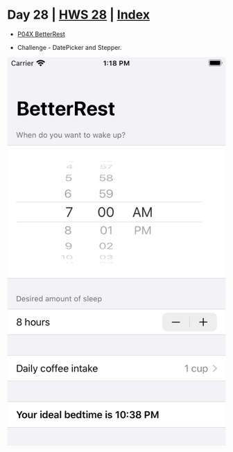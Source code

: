 # Day 28 | [HWS 28](https://www.hackingwithswift.com/100/swiftui/28) | [Index](https://github.com/JulesMoorhouse/100DaysOfSwiftUI/blob/main/README.md)

- [P04X BetterRest](https://github.com/JulesMoorhouse/100DaysOfSwiftUI/blob/main/P04X%20BetterRest/P04C%20BetterRest/ContentView.swift) 

- Challenge - DatePicker and Stepper.

<img src="../Images/day28.png">